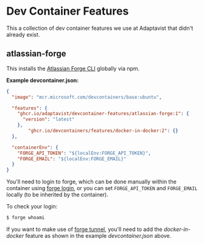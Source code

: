 # Dev Container Features

This a collection of dev container features we use at Adaptavist that didn't
already exist.

## atlassian-forge

This installs the
[Atlassian Forge CLI](https://developer.atlassian.com/platform/forge/cli-reference)
globally via npm.

**Example devcontainer.json:**
```json
{
  "image": "mcr.microsoft.com/devcontainers/base:ubuntu",

  "features": {
    "ghcr.io/adaptavist/devcontainer-features/atlassian-forge:1": {
      "version": "latest"
    },
		"ghcr.io/devcontainers/features/docker-in-docker:2": {}
  },

  "containerEnv": {
    "FORGE_API_TOKEN": "${localEnv:FORGE_API_TOKEN}",
    "FORGE_EMAIL": "${localEnv:FORGE_EMAIL}"
  }
}
```

You'll need to login to forge, which can be done manually within the container
using [forge login](https://developer.atlassian.com/platform/forge/cli-reference/login),
or you can set `FORGE_API_TOKEN` and `FORGE_EMAIL` locally (to be inherited by
the container).

To check your login:

```sh
$ forge whoami
```

If you want to make use of
[forge tunnel](https://developer.atlassian.com/platform/forge/tunneling),
you'll need to add the *docker-in-docker* feature as shown in the example
*devcontainer.json* above.

